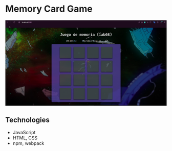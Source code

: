 # Memory Card Game

![MemoryGameScreenshot](https://github.com/AndresQuinto5/Lab08/blob/master/public/img/working.png)


## Technologies
* JavaScript
* HTML, CSS
* npm, webpack

